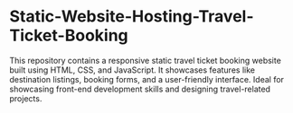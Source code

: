 # Static-Website-Hosting-Travel-Ticket-Booking
This repository contains a responsive static travel ticket booking website built using HTML, CSS, and JavaScript. It showcases features like destination listings, booking forms, and a user-friendly interface. Ideal for showcasing front-end development skills and designing travel-related projects.
